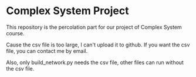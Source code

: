 # Complex System Project

This repository is the percolation part for our project of Complex System course.

Cause the csv file is too large, I can't upload it to github. If you want the csv file, you can contact me by email.

Also, only build_network.py needs the csv file, other files can run without the csv file.
